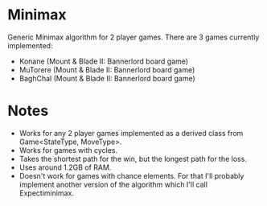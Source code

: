 # Minimax
Generic Minimax algorithm for 2 player games. There are 3 games currently implemented:
- Konane (Mount & Blade II: Bannerlord board game)
- MuTorere (Mount & Blade II: Bannerlord board game)
- BaghChal (Mount & Blade II: Bannerlord board game)

# Notes
- Works for any 2 player games implemented as a derived class from Game<StateType, MoveType>.
- Works for games with cycles.
- Takes the shortest path for the win, but the longest path for the loss.
- Uses around 1.2GB of RAM.
- Doesn't work for games with chance elements. For that I'll probably implement another version of the algorithm which I'll call Expectiminimax.
